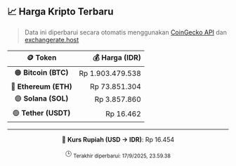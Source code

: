 

<!-- HARGA_KRIPTO -->
## 📈 Harga Kripto Terbaru

> Data ini diperbarui secara otomatis menggunakan [CoinGecko API](https://www.coingecko.com/) dan [exchangerate.host](https://exchangerate.host/)

<div align="center">

| 🪙 Token | 💰 Harga (IDR) |
|:------:|---------------:|
| 🟠 **Bitcoin (BTC)**   | Rp 1.903.479.538 |
| 🔵 **Ethereum (ETH)**  | Rp 73.851.304 |
| 🟣 **Solana (SOL)**    | Rp 3.857.860 |
| 🟢 **Tether (USDT)**   | Rp 16.462 |

---

💱 **Kurs Rupiah (USD → IDR)**: Rp 16.454

🕒 <sub>Terakhir diperbarui: 17/9/2025, 23.59.38</sub>

</div>
<!-- /HARGA_KRIPTO -->